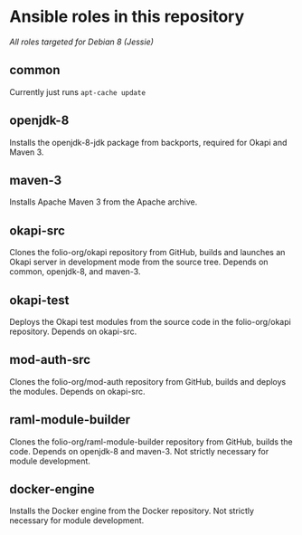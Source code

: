 # Ansible roles in this repository

*All roles targeted for Debian 8 (Jessie)*

## common
Currently just runs `apt-cache update`

## openjdk-8
Installs the openjdk-8-jdk package from backports, required for Okapi
and Maven 3.

## maven-3
Installs Apache Maven 3 from the Apache archive.

## okapi-src
Clones the folio-org/okapi repository from GitHub, builds and launches
an Okapi server in development mode from the source tree. Depends on
common, openjdk-8, and maven-3.

## okapi-test
Deploys the Okapi test modules from the source code in the
folio-org/okapi repository. Depends on okapi-src.

## mod-auth-src
Clones the folio-org/mod-auth repository from GitHub, builds and
deploys the modules. Depends on okapi-src.

## raml-module-builder
Clones the folio-org/raml-module-builder repository from GitHub,
builds the code. Depends on openjdk-8 and maven-3. Not strictly
necessary for module development.

## docker-engine
Installs the Docker engine from the Docker repository. Not strictly
necessary for module development.


